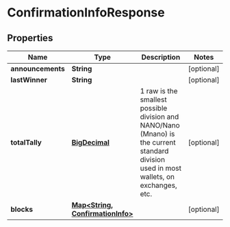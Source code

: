

# ConfirmationInfoResponse

## Properties

Name | Type | Description | Notes
------------ | ------------- | ------------- | -------------
**announcements** | **String** |  |  [optional]
**lastWinner** | **String** |  |  [optional]
**totalTally** | [**BigDecimal**](BigDecimal.md) | 1 raw is the smallest possible division and NANO/Nano (Mnano) is the current standard division used in most wallets, on exchanges, etc. |  [optional]
**blocks** | [**Map&lt;String, ConfirmationInfo&gt;**](ConfirmationInfo.md) |  |  [optional]



